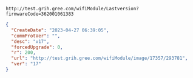 `http://test.grih.gree.com/wifiModule/Lastversion?firmwareCode=362001061383`

```json
{
  "CreateDate": "2023-04-27 06:39:05",
  "commProtVer": "",
  "desc": "v17",
  "forcedUpgrade": 0,
  "r": 200,
  "url": "http://test.grih.gree.com/wifiModule/image/17357/293781",
  "ver": "17"
}
```